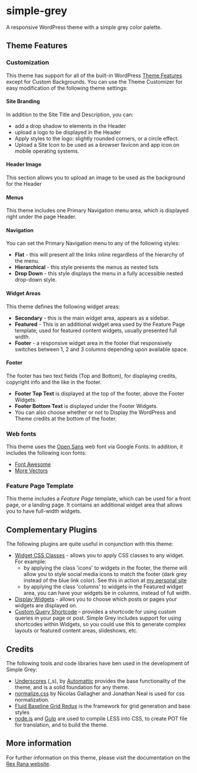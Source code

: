 simple-grey
===========

A responsive WordPress theme with a simple grey color palette.

## Theme Features

### Customization
This theme has support for all of the built-in WordPress [Theme Features](https://codex.wordpress.org/Theme_Features) except for Custom Backgrounds. You can use the Theme Customizer for easy modification of the following theme settings:

#### Site Branding
In addition to the Site Title and Description, you can:
- add a drop shadow to elements in the Header
- upload a logo to be displayed in the Header
- Apply styles to the logo: slightly rounded corners, or a circle effect.
- Upload a Site Icon to be used as a browser favicon and app icon on mobile operating systems.

#### Header Image
This section allows you to upload an image to be used as the background for the Header

#### Menus
This theme includes one Primary Navigation menu area, which is displayed right under the page Header.

#### Navigation
You can set the Primary Navigation menu to any of the following styles:
- **Flat** - this will present all the links inline regardless of the hierarchy of the menu.
- **Hierarchical** - this style presents the menus as nested lists
- **Drop Down** - this style displays the menu in a fully accessible nested drop-down style.

#### Widget Areas
This theme defines the following widget areas:
- **Secondary** - this is the main widget area, appears as a sidebar.
- **Featured** - This is an additional widget area used by the Feature Page template, used for featured content widgets, usually presented full width.
- **Footer** - a responsive widget area in the footer that responsively switches between 1, 2 and 3 columns depending upon available space.

#### Footer
The footer has two text fields (Top and Bottom), for displaying credits, copyright info and the like in the footer.
- **Footer Top Text** is displayed at the top of the footer, above the Footer Widgets.
- **Footer Bottom Text** is displayed under the Footer Widgets.
- You can also choose whether or not to Display the WordPress and Theme credits at the bottom of the footer.

### Web fonts
This theme uses the [Open Sans](https://fonts.google.com/specimen/Open+Sans?selection.family=Open+Sans) web font via Google Fonts. In addition, it includes the following icon fonts:
- [Font Awesome](http://fontawesome.io/)
- [More Vectors](https://github.com/peterhebert/More-Vectors-Icon-Font)

### Feature Page Template
This theme includes a *Feature Page* template, which can be used for a front page, or a landing page. It contains an additional widget area that allows you to have full-width widgets.

## Complementary Plugins
The following plugins are quite useful in conjunction with this theme:
- [Widget CSS Classes](https://en-ca.wordpress.org/plugins/widget-css-classes/) - allows you to apply CSS classes to any widget. For example:
    - by applying the class 'icons' to widgets in the footer, the theme will allow you to style social media icons to match the footer (dark grey instead of the blue link color). See this in action at [my personal site](https://peterhebert.com/)
    - by applying the class 'columns' to widgets in the Featured widget area, you can have your widgets be in columns, instead of full width.
- [Display Widgets](https://wordpress.org/plugins/display-widgets/) - allows you to choose which posts or pages your widgets are displayed on.
- [Custom Query Shortcode](https://wordpress.org/plugins/custom-query-shortcode/) - provides a shortcode for using custom queries in your page or post. Simple Grey includes support for using shortcodes within Widgets, so you could use this to generate complex layouts or featured content areas, slideshows, etc.


## Credits
The following tools and code libraries have ben used in the development of Simple Grey:

- [Underscores](http://underscores.me/) (_s), by [Automattic](http://automattic.com/) provides the base functionality of the theme, and is a solid foundation for any theme.
- [normalize.css](http://necolas.github.com/normalize.css/) by Nicolas Gallagher and Jonathan Neal is used for css normalization.
- [Fluid Baseline Grid Redux](https://github.com/peterhebert/Fluid-Baseline-Grid-Redux) is the framework for grid generation and base styles
- [node.js](https://nodejs.org/en/) and [Gulp](http://gulpjs.com/) are used to compile LESS into CSS, to create POT file for translation, and to build the theme.

## More information
For further information on this theme, please visit the documentation on the [Rex Rana website](https://rexrana.ca/code/simple-grey-wordpress-theme).

